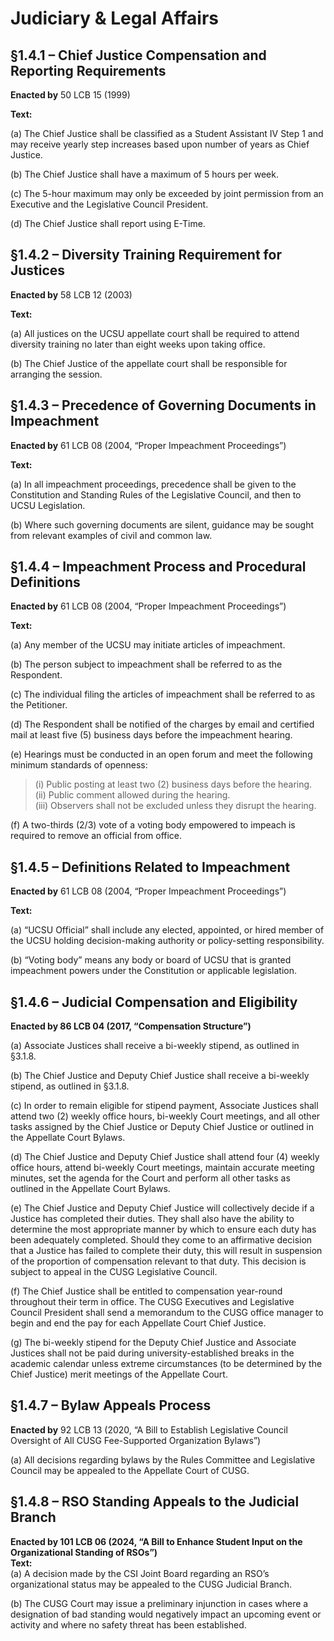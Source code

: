 # Judiciary & Legal Affairs

## §1.4.1 – Chief Justice Compensation and Reporting Requirements

**Enacted by** 50 LCB 15 (1999)

**Text:**

(a) The Chief Justice shall be classified as a Student Assistant IV Step 1 and may receive yearly step increases based upon number of years as Chief Justice.

(b) The Chief Justice shall have a maximum of 5 hours per week.

(c) The 5-hour maximum may only be exceeded by joint permission from an Executive and the Legislative Council President.

(d) The Chief Justice shall report using E-Time.


## §1.4.2 – Diversity Training Requirement for Justices

**Enacted by** 58 LCB 12 (2003)

**Text:**

(a) All justices on the UCSU appellate court shall be required to attend diversity training no later than eight weeks upon taking office.

(b) The Chief Justice of the appellate court shall be responsible for arranging the session.


## §1.4.3 – Precedence of Governing Documents in Impeachment

**Enacted by** 61 LCB 08 (2004, “Proper Impeachment Proceedings”)

**Text:**

(a) In all impeachment proceedings, precedence shall be given to the Constitution and Standing Rules of the Legislative Council, and then to UCSU Legislation.

(b) Where such governing documents are silent, guidance may be sought from relevant examples of civil and common law.

## §1.4.4 – Impeachment Process and Procedural Definitions

**Enacted by** 61 LCB 08 (2004, “Proper Impeachment Proceedings”)

**Text:**

(a) Any member of the UCSU may initiate articles of impeachment.

(b) The person subject to impeachment shall be referred to as the Respondent.

(c) The individual filing the articles of impeachment shall be referred to as the Petitioner.

(d) The Respondent shall be notified of the charges by email and certified mail at least five (5) business days before the impeachment hearing.

(e) Hearings must be conducted in an open forum and meet the following minimum standards of openness:

> (i) Public posting at least two (2) business days before the hearing.  
> (ii) Public comment allowed during the hearing.  
> (iii) Observers shall not be excluded unless they disrupt the hearing.

(f) A two-thirds (2/3) vote of a voting body empowered to impeach is required to remove an official from office.

## §1.4.5 – Definitions Related to Impeachment

**Enacted by** 61 LCB 08 (2004, “Proper Impeachment Proceedings”)

**Text:**

(a) “UCSU Official” shall include any elected, appointed, or hired member of the UCSU holding decision-making authority or policy-setting responsibility.

(b) “Voting body” means any body or board of UCSU that is granted impeachment powers under the Constitution or applicable legislation.


## §1.4.6 – Judicial Compensation and Eligibility  
**Enacted by 86 LCB 04 (2017, “Compensation Structure”)**

(a) Associate Justices shall receive a bi-weekly stipend, as outlined in §3.1.8.  

(b) The Chief Justice and Deputy Chief Justice shall receive a bi-weekly stipend, as outlined in §3.1.8.  

(c) In order to remain eligible for stipend payment, Associate Justices shall attend two (2) weekly office hours, bi-weekly Court meetings, and all other tasks assigned by the Chief Justice or Deputy Chief Justice or outlined in the Appellate Court Bylaws.

(d) The Chief Justice and Deputy Chief Justice shall attend four (4) weekly office hours, attend bi-weekly Court meetings, maintain accurate meeting minutes, set the agenda for the Court and perform all other tasks as outlined in the Appellate Court Bylaws.    

(e) The Chief Justice and Deputy Chief Justice will collectively decide if a Justice has completed their duties. They shall also have the ability to determine the most appropriate manner by which to ensure each duty has been adequately completed. Should they come to an affirmative decision that a Justice has failed to complete their duty, this will result in suspension of the proportion of compensation relevant to that duty. This decision is subject to appeal in the CUSG Legislative Council.      

(f) The Chief Justice shall be entitled to compensation year-round throughout their term in office. The CUSG Executives and Legislative Council President shall send a memorandum to the CUSG office manager to begin and end the pay for each Appellate Court Chief Justice.  

(g) The bi-weekly stipend for the Deputy Chief Justice and Associate Justices shall not be paid during university-established breaks in the academic calendar unless extreme circumstances (to be determined by the Chief Justice) merit meetings of the Appellate Court.


## §1.4.7 – Bylaw Appeals Process  
**Enacted by** 92 LCB 13 (2020, “A Bill to Establish Legislative Council Oversight of All CUSG Fee-Supported Organization Bylaws”)

(a) All decisions regarding bylaws by the Rules Committee and Legislative Council may be appealed to the Appellate Court of CUSG.


## §1.4.8 – RSO Standing Appeals to the Judicial Branch  
**Enacted by 101 LCB 06 (2024, “A Bill to Enhance Student Input on the Organizational Standing of RSOs”)**  
**Text:**  
(a) A decision made by the CSI Joint Board regarding an RSO’s organizational status may be appealed to the CUSG Judicial Branch.

(b) The CUSG Court may issue a preliminary injunction in cases where a designation of bad standing would negatively impact an upcoming event or activity and where no safety threat has been established.
